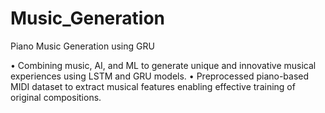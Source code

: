 # Music_Generation
Piano Music Generation using GRU

• Combining music, AI, and ML to generate unique and innovative musical experiences using LSTM and GRU models.
• Preprocessed piano-based MIDI dataset to extract musical features enabling effective training of original compositions. 
